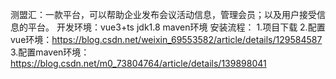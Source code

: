 测盟汇：一款平台，可以帮助企业发布会议活动信息，管理会员；以及用户接受信息的平台。
开发环境：vue3+ts  jdk1.8 maven环境
安装流程：
1.项目下载
2.配置vue环境：https://blog.csdn.net/weixin_69553582/article/details/129584587
3.配置maven环境：https://blog.csdn.net/m0_73804764/article/details/139898041
